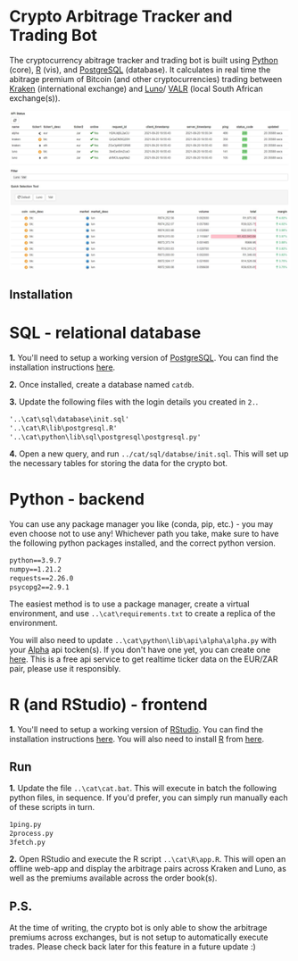 # Crypto Arbitrage Tracker and Trading Bot

The cryptocurrency abitrage tracker and trading bot is built using [Python](https://www.python.org/) (core), [R](https://www.r-project.org/) (vis), and [PostgreSQL](https://www.postgresql.org/) (database). It calculates in real time the abitrage premium of Bitcoin (and other cryptocurrencies) trading between [Kraken](https://www.kraken.com/) (international exchange) and [Luno](https://www.luno.com/)/ [VALR](https://www.valr.com/) (local South African exchange(s)).

<p align="center">
  <img src="assets/splash.JPG"/>
</p>

## Installation

# SQL - relational database

**1.** You'll need to setup a working version of [PostgreSQL](https://www.postgresql.org/). You can find the installation instructions [here](https://www.postgresql.org/).

**2.** Once installed, create a database named `catdb`.

**3.** Update the following files with the login details you created in `2.`.

```
'..\cat\sql\database\init.sql'
'..\cat\R\lib\postgresql.R'
'..\cat\python\lib\sql\postgresql\postgresql.py'
```

**4.** Open a new query, and run `../cat/sql/databse/init.sql`. This will set up the necessary tables for storing the data for the crypto bot.

# Python - backend

You can use any package manager you like (conda, pip, etc.) - you may even choose not to use any! Whichever path you take, make sure to have the following python packages installed, and the correct python version.

```
python==3.9.7
numpy==1.21.2
requests==2.26.0
psycopg2==2.9.1
```

The easiest method is to use a package manager, create a virtual environment, and use `..\cat\requirements.txt` to create a replica of the environment.

You will also need to update `..\cat\python\lib\api\alpha\alpha.py` with your [Alpha](https://www.alphavantage.co/) api tocken(s). If you don't have one yet, you can create one [here](https://www.alphavantage.co/support/#api-key). This is a free api service to get realtime ticker data on the EUR/ZAR pair, please use it responsibly.

# R (and RStudio) - frontend

**1.** You'll need to setup a working version of [RStudio](https://www.rstudio.com/products/rstudio/#rstudio-desktop). You can find the installation instructions [here](https://www.rstudio.com/products/rstudio/#rstudio-desktop). You will also need to install [R](https://www.r-project.org/) from [here](https://www.r-project.org/).

## Run

**1.** Update the file `..\cat\cat.bat`. This will execute in batch the following python files, in sequence. If you'd prefer, you can simply run manually each of these scripts in turn.

```
1ping.py
2process.py
3fetch.py
```

**2.** Open RStudio and execute the R script `..\cat\R\app.R`. This will open an offline web-app and display the arbitrage pairs across Kraken and Luno, as well as the premiums available across the order book(s).

## P.S.

At the time of writing, the crypto bot is only able to show the arbitrage premiums across exchanges, but is not setup to automatically execute trades. Please check back later for this feature in a future update :)